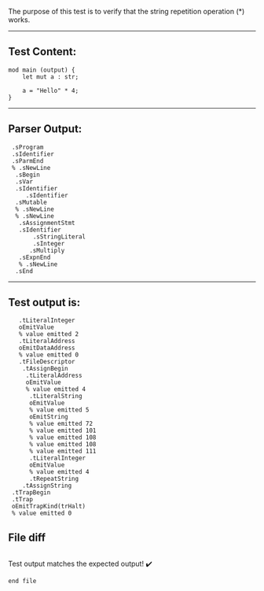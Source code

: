 The purpose of this test is to verify that the string repetition operation (*) works.

-------------------------


Test Content: 
-------------------------
```
mod main (output) {
    let mut a : str;

    a = "Hello" * 4;
}
```
------------------------


Parser Output: 
-------------------------
```
 .sProgram
 .sIdentifier
 .sParmEnd
 % .sNewLine
  .sBegin
  .sVar
  .sIdentifier
     .sIdentifier
  .sMutable
  % .sNewLine
  % .sNewLine
   .sAssignmentStmt
   .sIdentifier
       .sStringLiteral
       .sInteger
      .sMultiply
   .sExpnEnd
   % .sNewLine
  .sEnd

```
------------------------

Test output is: 
-------------------------
```
   .tLiteralInteger
   oEmitValue
   % value emitted 2
   .tLiteralAddress
   oEmitDataAddress
   % value emitted 0
   .tFileDescriptor
    .tAssignBegin
     .tLiteralAddress
     oEmitValue
     % value emitted 4
      .tLiteralString
      oEmitValue
      % value emitted 5
      oEmitString
      % value emitted 72
      % value emitted 101
      % value emitted 108
      % value emitted 108
      % value emitted 111
      .tLiteralInteger
      oEmitValue
      % value emitted 4
      .tRepeatString
    .tAssignString
 .tTrapBegin
 .tTrap
 oEmitTrapKind(trHalt)
 % value emitted 0

```



File diff
-------------------------
```diff

```
Test output matches the expected output! :heavy_check_mark:

```
end file
